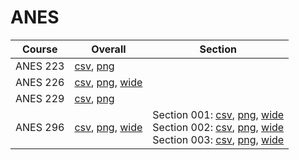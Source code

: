 # ANES

| Course | Overall | Section |
| ------ | ------- | ------- |
| ANES 223 | [csv](https://github.com/UCSD-Historical-Enrollment-Data/2025Winter/blob/main/overall/ANES%20223.csv), [png](https://raw.githubusercontent.com/UCSD-Historical-Enrollment-Data/2025Winter/main/plot_overall/ANES%20223.png) |  |
| ANES 226 | [csv](https://github.com/UCSD-Historical-Enrollment-Data/2025Winter/blob/main/overall/ANES%20226.csv), [png](https://raw.githubusercontent.com/UCSD-Historical-Enrollment-Data/2025Winter/main/plot_overall/ANES%20226.png), [wide](https://raw.githubusercontent.com/UCSD-Historical-Enrollment-Data/2025Winter/main/plot_overall_wide/ANES%20226.png) |  |
| ANES 229 | [csv](https://github.com/UCSD-Historical-Enrollment-Data/2025Winter/blob/main/overall/ANES%20229.csv), [png](https://raw.githubusercontent.com/UCSD-Historical-Enrollment-Data/2025Winter/main/plot_overall/ANES%20229.png) |  |
| ANES 296 | [csv](https://github.com/UCSD-Historical-Enrollment-Data/2025Winter/blob/main/overall/ANES%20296.csv), [png](https://raw.githubusercontent.com/UCSD-Historical-Enrollment-Data/2025Winter/main/plot_overall/ANES%20296.png), [wide](https://raw.githubusercontent.com/UCSD-Historical-Enrollment-Data/2025Winter/main/plot_overall_wide/ANES%20296.png) | Section 001: [csv](https://github.com/UCSD-Historical-Enrollment-Data/2025Winter/blob/main/section/ANES%20296_001.csv), [png](https://raw.githubusercontent.com/UCSD-Historical-Enrollment-Data/2025Winter/main/plot_section/ANES%20296_001.png), [wide](https://raw.githubusercontent.com/UCSD-Historical-Enrollment-Data/2025Winter/main/plot_section_wide/ANES%20296_001.png)<br>Section 002: [csv](https://github.com/UCSD-Historical-Enrollment-Data/2025Winter/blob/main/section/ANES%20296_002.csv), [png](https://raw.githubusercontent.com/UCSD-Historical-Enrollment-Data/2025Winter/main/plot_section/ANES%20296_002.png), [wide](https://raw.githubusercontent.com/UCSD-Historical-Enrollment-Data/2025Winter/main/plot_section_wide/ANES%20296_002.png)<br>Section 003: [csv](https://github.com/UCSD-Historical-Enrollment-Data/2025Winter/blob/main/section/ANES%20296_003.csv), [png](https://raw.githubusercontent.com/UCSD-Historical-Enrollment-Data/2025Winter/main/plot_section/ANES%20296_003.png), [wide](https://raw.githubusercontent.com/UCSD-Historical-Enrollment-Data/2025Winter/main/plot_section_wide/ANES%20296_003.png) |
